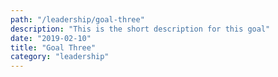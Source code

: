 ```yaml
---
path: "/leadership/goal-three"
description: "This is the short description for this goal"
date: "2019-02-10"
title: "Goal Three"
category: "leadership"
---
```

